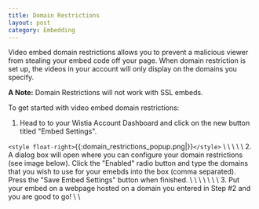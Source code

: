 ```yaml
---
title: Domain Restrictions
layout: post
category: Embedding
---
```


Video embed domain restrictions allows you to prevent a malicious viewer from stealing your embed code off your page.  When domain restriction is set up, the videos in your account will only display on the domains you specify.

**A Note:** Domain Restrictions will not work with SSL embeds.

To get started with video embed domain restrictions:

1. Head to to your Wistia Account Dashboard and click on the new button titled "Embed Settings". 

`<style float-right>`{{:domain_restrictions_popup.png|}}`</style>`
\\
\\
\\
\\
\\
2. A dialog box will open where you can configure your domain restrictions (see image below).  Click the "Enabled" radio button and type the domains that you wish to use for your emebds into the box (comma separated).  Press the "Save Embed Settings" button when finished.
\\
\\
\\
\\
\\
\\
\\
3. Put your embed on a webpage hosted on a domain you entered in Step #2 and you are good to go!
\\
\\
